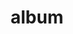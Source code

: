 ---
layout: album
resource: instagram
title: "album"
description: "masonry"
active: gallery
header-img: "img/gallery-bg.jpg"
album-title: "my 9th album"
images:
  - image_path: chin_19022/9/20221104_140424_314034664_197508236085557_3954047171811509680_n.jpg
  - image_path: chin_19022/9/20221104_140424_314085617_158224560236016_1196326098359723919_n.jpg
  - image_path: chin_19022/9/20221104_140424_314483874_489484546479765_6128862108778508992_n.jpg
  - image_path: chin_19022/9/20230322_210150_336980844_188456593927189_516011114874862828_n.jpg
  - image_path: chin_19022/9/20230322_210150_337288887_774977953963117_7022826615905487235_n.jpg
  - image_path: chin_19022/9/20230417_154532_341352563_549441623937887_791510777022820133_n.jpg
  - image_path: chin_19022/9/20230417_154532_341379344_6134690229927201_7030166982127484621_n.jpg
  - image_path: chin_19022/9/20230417_154532_342065148_5861946043932387_877300724299115965_n.jpg
  - image_path: chin_19022/9/20230622_231505_355146107_767560798454177_2609681376648054084_n.jpg
  - image_path: chin_19022/9/20230622_231505_355385876_3640883016194379_2130985855010114703_n.jpg
  - image_path: chin_19022/9/20230705_152422_347401222_18091100563347304_5689629839388725138_n.jpg
  - image_path: chin_19022/9/20230705_152422_358137429_18091100584347304_1886431330813796647_n.jpg
  - image_path: chin_19022/9/20230705_152422_358138571_18091100575347304_6487439229025221406_n.jpg
  - image_path: chin_19022/9/20230705_152422_358143610_18091100554347304_9118968266063087554_n.jpg
  - image_path: chin_19022/9/20230706_134933_358157388_18091229884347304_4897768197565805790_n.jpg
  - image_path: chin_19022/9/20230706_134933_358381051_18091229893347304_2099692577845746228_n.jpg
  - image_path: chin_19022/9/20230706_134933_358443950_18091229875347304_8542720810714048407_n.jpg
  - image_path: chin_19022/9/20230712_191930_359836041_18092069728347304_6122566060233919936_n.jpg
  - image_path: chin_19022/9/20230712_191930_360080724_18092069737347304_3690275279362695504_n.jpg
  - image_path: chin_19022/9/20230718_151345_361830315_18092849530347304_3887818498226541070_n.jpg
  - image_path: chin_19022/9/20230718_151345_361831409_18092849557347304_8156211974332077112_n.jpg
  - image_path: chin_19022/9/20230718_151345_361835069_18092849518347304_2724092641407756681_n.jpg
  - image_path: chin_19022/9/20230718_151345_361878777_18092849548347304_5020063716245971366_n.jpg
  - image_path: chin_19022/9/20230818_110205_366301031_18096886561347304_9134300913544772603_n.jpg
  - image_path: chin_19022/9/20231008_130857_387755813_18103276204347304_2073446480965798988_n.jpg
  - image_path: chin_19022/9/20231008_130857_387782832_18103276186347304_1844844735787970167_n.jpg
  - image_path: chin_19022/9/20231025_232943_396470388_18105475174347304_5751159808892234974_n.jpg
  - image_path: chin_19022/9/20231128_173812_405951044_18109777282347304_8140520577364213864_n.jpg
  - image_path: chin_19022/9/20231128_173812_406209281_18109777273347304_2363016695755211539_n.jpg
  - image_path: chin_19022/9/20240317_144442_431967730_18121607221347304_5305888202315573705_n.jpg
  - image_path: chin_19022/9/20240317_144442_432772057_18121607230347304_1875632923523962584_n.jpg
  - image_path: chin_19022/9/20240406_110449_435394980_18123605362347304_7804077841517177380_n.jpg
  - image_path: chin_19022/9/20240406_110449_435498638_18123605371347304_5421276275178903557_n.jpg
  - image_path: chin_19022/9/20240815_234151_455719585_18137067796347304_3770239716408508071_n.jpg
  - image_path: chin_19022/9/20240815_234151_455810055_18137067787347304_7843479754849679850_n.jpg
---